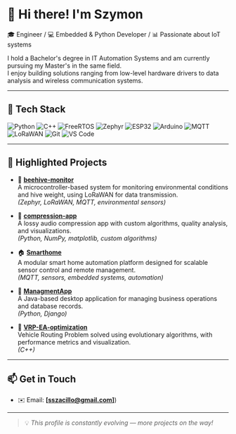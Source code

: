 # 👋 Hi there! I'm Szymon

🎓 Engineer / 💻 Embedded & Python Developer / 📊 Passionate about IoT systems

I hold a Bachelor's degree in IT Automation Systems and am currently pursuing my Master's in the same field.  
I enjoy building solutions ranging from low-level hardware drivers to data analysis and wireless communication systems.


---

## 🧠 Tech Stack

![Python](https://img.shields.io/badge/Python-3670A0?style=for-the-badge&logo=python&logoColor=ffdd54)
![C++](https://img.shields.io/badge/C++-00599C?style=for-the-badge&logo=c%2B%2B&logoColor=white)
![FreeRTOS](https://img.shields.io/badge/FreeRTOS-0091BD?style=for-the-badge&logo=freertos&logoColor=white)
![Zephyr](https://img.shields.io/badge/Zephyr-563D7C?style=for-the-badge&logo=zephyrproject&logoColor=white)
![ESP32](https://img.shields.io/badge/ESP32-323232?style=for-the-badge&logo=espressif&logoColor=white)
![Arduino](https://img.shields.io/badge/Arduino-00979D?style=for-the-badge&logo=arduino&logoColor=white)
![MQTT](https://img.shields.io/badge/MQTT-660066?style=for-the-badge&logo=eclipsemosquitto&logoColor=white)
![LoRaWAN](https://img.shields.io/badge/LoRaWAN-00B5AD?style=for-the-badge&logo=thethingsnetwork&logoColor=white)
![Git](https://img.shields.io/badge/Git-F05032?style=for-the-badge&logo=git&logoColor=white)
![VS Code](https://img.shields.io/badge/VS%20Code-007ACC?style=for-the-badge&logo=visual-studio-code&logoColor=white)

---

## 📂 Highlighted Projects

- 🐝 **[beehive-monitor](https://github.com/sszacillo/beehive-monitor)**  
  A microcontroller-based system for monitoring environmental conditions and hive weight, using LoRaWAN for data transmission.  
  *(Zephyr, LoRaWAN, MQTT, environmental sensors)*

- 🔄 **[compression-app](https://github.com/JGZimek/compression-app)**  
  A lossy audio compression app with custom algorithms, quality analysis, and visualizations.  
  *(Python, NumPy, matplotlib, custom algorithms)*

- 🏠 **[Smarthome](https://github.com/sszacillo/Smarthome)**  
  A modular smart home automation platform designed for scalable sensor control and remote management.  
  *(MQTT, sensors, embedded systems, automation)*

- 🧠 **[ManagmentApp](https://github.com/sszacillo/managmentapp)**  
  A Java-based desktop application for managing business operations and database records.  
  *(Python, Django)*

- 🚚 **[VRP-EA-optimization](https://github.com/JGZimek/VRP-EA-optimization)**  
  Vehicle Routing Problem solved using evolutionary algorithms, with performance metrics and visualization.  
  *(C++)*

---

## 📫 Get in Touch

- ✉️ Email: **[sszacillo@gmail.com]**)

---

> 💡 *This profile is constantly evolving — more projects on the way!*